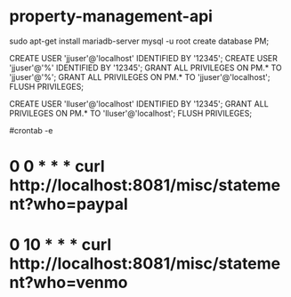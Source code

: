 # property-management-api

sudo apt-get install mariadb-server
mysql -u root
create database PM;

CREATE USER 'jjuser'@'localhost' IDENTIFIED BY '12345';
CREATE USER 'jjuser'@'%' IDENTIFIED BY '12345';
GRANT ALL PRIVILEGES ON PM.* TO 'jjuser'@'%';
GRANT ALL PRIVILEGES ON PM.* TO 'jjuser'@'localhost';
FLUSH PRIVILEGES;


CREATE USER 'lluser'@'localhost' IDENTIFIED BY '12345';
GRANT ALL PRIVILEGES ON PM.* TO 'lluser'@'localhost';
FLUSH PRIVILEGES;


#crontab -e
# 0 0 * * * curl http://localhost:8081/misc/statement?who=paypal
# 0 10 * * * curl http://localhost:8081/misc/statement?who=venmo